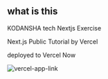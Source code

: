 ## what is this

KODANSHA tech Nextjs Exercise 

Next.js Public Tutorial by Vercel

deployed to Vercel Now

![vercel-app-link]( https://nextjs-blog-bice-nine.vercel.app/ )
